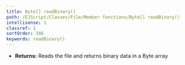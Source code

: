 ```yaml
---
title: Byte[] readBinary()
path: /EJScript/Classes/File/Member functions/Byte[] readBinary()
intellisense: 1
classref: 1
sortOrder: 346
keywords: readBinary()
---
```



* **Returns:** Reads the file and returns binary data in a Byte array


